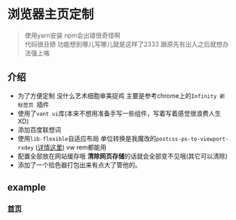 # 浏览器主页定制
> 使用yarn安装 npm会出错很奇怪啊  
> 代码很丑陋 功能想到哪儿写哪儿就是这样了2333 跟原先有出入之后就想办法强上咯

## 介绍

* 为了方便定制 没什么艺术细胞审美捉鸡 主要是参考chrome上的`Infinity 新标签页
`插件
* 使用了`vant ui`库(本来不想用准备手写一些组件，写着写着感觉很浪费人生 XD)
* 添加百度联想词
* 使用`lib-flexible`自适应布局 单位转换是我魔改的`postcss-px-to-viewport-rxdey` ([详情这里](https://github.com/Rxdey/postcss-px-to-viewport)) vw rem都能用
* 配置全部放在网站缓存哦 **清除网页存储**的话就会全部变不见哦(其它可以清除)
* 添加了一个拾色器打包出来有点大了管他的。

## example

### [首页](https://rxdey.github.io/via-homepage/example/#/home)





